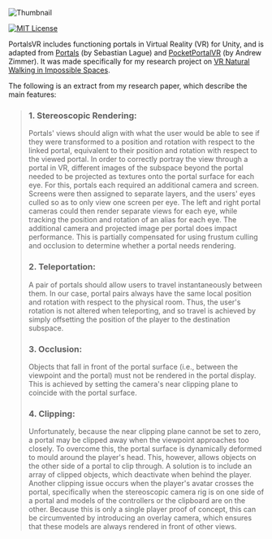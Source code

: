 ![Thumbnail](https://user-images.githubusercontent.com/37551307/128268408-a3abd8c2-e236-43aa-bb27-8da8d0ba830e.png)

[![MIT License](https://img.shields.io/badge/license-MIT-blue.svg?style=flat)](http://choosealicense.com/licenses/mit/)

PortalsVR includes functioning portals in Virtual Reality (VR) for Unity, and is adapted from [Portals](https://github.com/SebLague/Portals) (by Sebastian Lague) and [PocketPortalVR](https://github.com/andrewzimmer906/PocketPortalVR) (by Andrew Zimmer). It was made specifically for my research project on [VR Natural Walking in Impossible Spaces](https://daniellochner.itch.io/impossible-spaces-vr).

The following is an extract from my research paper, which describe the main features:
> ### 1. Stereoscopic Rendering:
> Portals' views should align with what the user would be able to see if they were transformed to a position and rotation with respect to the linked portal, equivalent to their position and rotation with respect to the viewed portal. In order to correctly portray the view through a portal in VR, different images of the subspace beyond the portal needed to be projected as textures onto the portal surface for each eye. For this, portals each required an additional camera and screen. Screens were then assigned to separate layers, and the users' eyes culled so as to only view one screen per eye. The left and right portal cameras could then render separate views for each eye, while tracking the position and rotation of an alias for each eye. The additional camera and projected image per portal does impact performance. This is partially compensated for using frustum culling and occlusion to determine whether a portal needs rendering.
>
> ### 2. Teleportation:
> A pair of portals should allow users to travel instantaneously between them. In our case, portal pairs always have the same local position and rotation with respect to the physical room. Thus, the user's rotation is not altered when teleporting, and so travel is achieved by simply offsetting the position of the player to the destination subspace.
>
> ### 3. Occlusion:
> Objects that fall in front of the portal surface (i.e., between the viewpoint and the portal) must not be rendered in the portal display. This is achieved by setting the camera's near clipping plane to coincide with the portal surface.
> 
> ### 4. Clipping:
> Unfortunately, because the near clipping plane cannot be set to zero, a portal may be clipped away when the viewpoint approaches too closely. To overcome this, the portal surface is dynamically deformed to mould around the player's head. This, however, allows objects on the other side of a portal to clip through. A solution is to include an array of clipped objects, which deactivate when behind the player. Another clipping issue occurs when the player's avatar crosses the portal, specifically when the stereoscopic camera rig is on one side of a portal and models of the controllers or the clipboard are on the other. Because this is only a single player proof of concept, this can be circumvented by introducing an overlay camera, which ensures that these models are always rendered in front of other views.
